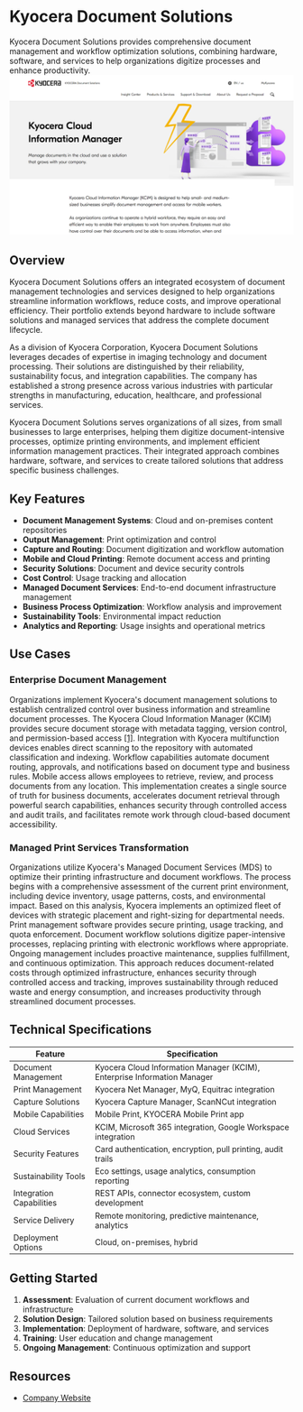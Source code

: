 
# Kyocera Document Solutions

Kyocera Document Solutions provides comprehensive document management and workflow optimization solutions, combining hardware, software, and services to help organizations digitize processes and enhance productivity.
![Kyocera Document Solutions](assets\kyocera-document-solutions.png)

## Overview

Kyocera Document Solutions offers an integrated ecosystem of document management technologies and services designed to help organizations streamline information workflows, reduce costs, and improve operational efficiency. Their portfolio extends beyond hardware to include software solutions and managed services that address the complete document lifecycle.

As a division of Kyocera Corporation, Kyocera Document Solutions leverages decades of expertise in imaging technology and document processing. Their solutions are distinguished by their reliability, sustainability focus, and integration capabilities. The company has established a strong presence across various industries with particular strengths in manufacturing, education, healthcare, and professional services.

Kyocera Document Solutions serves organizations of all sizes, from small businesses to large enterprises, helping them digitize document-intensive processes, optimize printing environments, and implement efficient information management practices. Their integrated approach combines hardware, software, and services to create tailored solutions that address specific business challenges.

## Key Features

- **Document Management Systems**: Cloud and on-premises content repositories
- **Output Management**: Print optimization and control
- **Capture and Routing**: Document digitization and workflow automation
- **Mobile and Cloud Printing**: Remote document access and printing
- **Security Solutions**: Document and device security controls
- **Cost Control**: Usage tracking and allocation
- **Managed Document Services**: End-to-end document infrastructure management
- **Business Process Optimization**: Workflow analysis and improvement
- **Sustainability Tools**: Environmental impact reduction
- **Analytics and Reporting**: Usage insights and operational metrics

## Use Cases

### Enterprise Document Management

Organizations implement Kyocera's document management solutions to establish centralized control over business information and streamline document processes. The Kyocera Cloud Information Manager (KCIM) provides secure document storage with metadata tagging, version control, and permission-based access [[1]](https://www.kyoceradocumentsolutions.us/en/products/software/KYOCERACLOUDINFORMATIONMANAGER.html). Integration with Kyocera multifunction devices enables direct scanning to the repository with automated classification and indexing. Workflow capabilities automate document routing, approvals, and notifications based on document type and business rules. Mobile access allows employees to retrieve, review, and process documents from any location. This implementation creates a single source of truth for business documents, accelerates document retrieval through powerful search capabilities, enhances security through controlled access and audit trails, and facilitates remote work through cloud-based document accessibility.

### Managed Print Services Transformation

Organizations utilize Kyocera's Managed Document Services (MDS) to optimize their printing infrastructure and document workflows. The process begins with a comprehensive assessment of the current print environment, including device inventory, usage patterns, costs, and environmental impact. Based on this analysis, Kyocera implements an optimized fleet of devices with strategic placement and right-sizing for departmental needs. Print management software provides secure printing, usage tracking, and quota enforcement. Document workflow solutions digitize paper-intensive processes, replacing printing with electronic workflows where appropriate. Ongoing management includes proactive maintenance, supplies fulfillment, and continuous optimization. This approach reduces document-related costs through optimized infrastructure, enhances security through controlled access and tracking, improves sustainability through reduced waste and energy consumption, and increases productivity through streamlined document processes.

## Technical Specifications

| Feature | Specification |
|---------|---------------|
| Document Management | Kyocera Cloud Information Manager (KCIM), Enterprise Information Manager |
| Print Management | Kyocera Net Manager, MyQ, Equitrac integration |
| Capture Solutions | Kyocera Capture Manager, ScanNCut integration |
| Mobile Capabilities | Mobile Print, KYOCERA Mobile Print app |
| Cloud Services | KCIM, Microsoft 365 integration, Google Workspace integration |
| Security Features | Card authentication, encryption, pull printing, audit trails |
| Sustainability Tools | Eco settings, usage analytics, consumption reporting |
| Integration Capabilities | REST APIs, connector ecosystem, custom development |
| Service Delivery | Remote monitoring, predictive maintenance, analytics |
| Deployment Options | Cloud, on-premises, hybrid |

## Getting Started

1. **Assessment**: Evaluation of current document workflows and infrastructure
2. **Solution Design**: Tailored solution based on business requirements
3. **Implementation**: Deployment of hardware, software, and services
4. **Training**: User education and change management
5. **Ongoing Management**: Continuous optimization and support

## Resources

- [Company Website](https://www.kyoceradocumentsolutions.com/)
